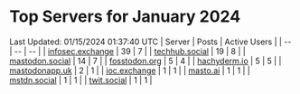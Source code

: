 # Top Servers for January 2024
Last Updated: 01/15/2024 01:37:40 UTC
| Server | Posts | Active Users |
| -- | -- | -- |
| [infosec.exchange](https://infosec.exchange/tags/PowerShell) | 39 | 7 |
| [techhub.social](https://techhub.social/tags/PowerShell) | 19 | 8 |
| [mastodon.social](https://mastodon.social/tags/PowerShell) | 14 | 7 |
| [fosstodon.org](https://fosstodon.org/tags/PowerShell) | 5 | 4 |
| [hachyderm.io](https://hachyderm.io/tags/PowerShell) | 5 | 5 |
| [mastodonapp.uk](https://mastodonapp.uk/tags/PowerShell) | 2 | 1 |
| [ioc.exchange](https://ioc.exchange/tags/PowerShell) | 1 | 1 |
| [masto.ai](https://masto.ai/tags/PowerShell) | 1 | 1 |
| [mstdn.social](https://mstdn.social/tags/PowerShell) | 1 | 1 |
| [twit.social](https://twit.social/tags/PowerShell) | 1 | 1 |
